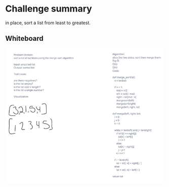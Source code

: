 # Challenge summary

in place, sort a list from least to greatest.

## Whiteboard

![whiteboard](whiteboard_for_merge_sort.png)
